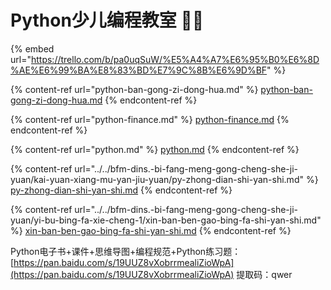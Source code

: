 # Python少儿编程教室 👩‍🏫

{% embed url="https://trello.com/b/pa0uqSuW/%E5%A4%A7%E6%95%B0%E6%8D%AE%E6%99%BA%E8%83%BD%E7%9C%8B%E6%9D%BF" %}

{% content-ref url="python-ban-gong-zi-dong-hua.md" %}
[python-ban-gong-zi-dong-hua.md](python-ban-gong-zi-dong-hua.md)
{% endcontent-ref %}

{% content-ref url="python-finance.md" %}
[python-finance.md](python-finance.md)
{% endcontent-ref %}

{% content-ref url="python.md" %}
[python.md](python.md)
{% endcontent-ref %}

{% content-ref url="../../bfm-dins.-bi-fang-meng-gong-cheng-she-ji-yuan/kai-yuan-xiang-mu-yan-jiu-yuan/py-zhong-dian-shi-yan-shi.md" %}
[py-zhong-dian-shi-yan-shi.md](../../bfm-dins.-bi-fang-meng-gong-cheng-she-ji-yuan/kai-yuan-xiang-mu-yan-jiu-yuan/py-zhong-dian-shi-yan-shi.md)
{% endcontent-ref %}



{% content-ref url="../../bfm-dins.-bi-fang-meng-gong-cheng-she-ji-yuan/yi-bu-bing-fa-xie-cheng-1/xin-ban-ben-gao-bing-fa-shi-yan-shi.md" %}
[xin-ban-ben-gao-bing-fa-shi-yan-shi.md](../../bfm-dins.-bi-fang-meng-gong-cheng-she-ji-yuan/yi-bu-bing-fa-xie-cheng-1/xin-ban-ben-gao-bing-fa-shi-yan-shi.md)
{% endcontent-ref %}

Python电子书+课件+思维导图+编程规范+Python练习题： [https://pan.baidu.com/s/19UUZ8vXobrrmealiZioWpA](https://pan.baidu.com/s/19UUZ8vXobrrmealiZioWpA) 提取码：qwer
